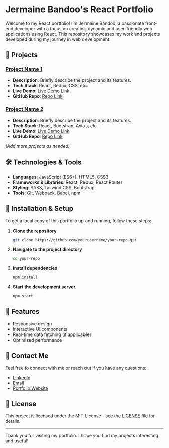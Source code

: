 # Jermaine Bandoo's React Portfolio

Welcome to my React portfolio! I’m Jermaine Bandoo, a passionate front-end developer with a focus on creating dynamic and user-friendly web applications using React. This repository showcases my work and projects developed during my journey in web development.

## 🚀 Projects

### [Project Name 1](link-to-project)
- **Description**: Briefly describe the project and its features.
- **Tech Stack**: React, Redux, CSS, etc.
- **Live Demo**: [Live Demo Link](link-to-demo)
- **GitHub Repo**: [Repo Link](link-to-repo)

### [Project Name 2](link-to-project)
- **Description**: Briefly describe the project and its features.
- **Tech Stack**: React, Bootstrap, Axios, etc.
- **Live Demo**: [Live Demo Link](link-to-demo)
- **GitHub Repo**: [Repo Link](link-to-repo)

_(Add more projects as needed)_

## 🛠️ Technologies & Tools

- **Languages**: JavaScript (ES6+), HTML5, CSS3
- **Frameworks & Libraries**: React, Redux, React Router
- **Styling**: SASS, Tailwind CSS, Bootstrap
- **Tools**: Git, Webpack, Babel, npm

## 📂 Installation & Setup

To get a local copy of this portfolio up and running, follow these steps:

1. **Clone the repository**
    ```bash
    git clone https://github.com/yourusername/your-repo.git
    ```
2. **Navigate to the project directory**
    ```bash
    cd your-repo
    ```
3. **Install dependencies**
    ```bash
    npm install
    ```
4. **Start the development server**
    ```bash
    npm start
    ```

## 🌟 Features

- Responsive design
- Interactive UI components
- Real-time data fetching (if applicable)
- Optimized performance

## 💬 Contact Me

Feel free to connect with me or reach out if you have any questions:

- [LinkedIn](https://www.linkedin.com/in/yourlinkedin)
- [Email](mailto:your-email@example.com)
- [Portfolio Website](link-to-portfolio-website)

## 📄 License

This project is licensed under the MIT License - see the [LICENSE](LICENSE) file for details.

---

Thank you for visiting my portfolio. I hope you find my projects interesting and useful!

